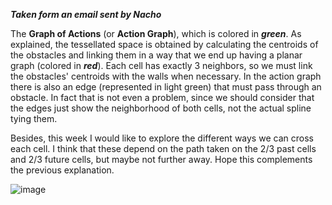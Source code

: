 ***Taken form an email sent by Nacho***

The **Graph of Actions** (or **Action Graph**), which is colored in ***green***. As explained, the tessellated space is obtained by calculating the centroids of the obstacles and linking them in a way that we end up having a planar graph (colored in ***red***). Each cell has exactly 3 neighbors, so we must link the obstacles' centroids with the walls when necessary. In the action graph there is also an edge (represented in light green) that must pass through an obstacle. In fact that is not even a problem, since we should consider that the edges just show the neighborhood of both cells, not the actual spline tying them. 

 Besides, this week I would like to explore the different ways we can cross each cell. I think that these depend on the path taken on the 2/3 past cells and 2/3 future cells, but maybe not further away. Hope this complements the previous explanation.


![image](https://user-images.githubusercontent.com/69277604/119097363-eb04ba80-ba14-11eb-9cd8-1b2dd81b7959.png)



